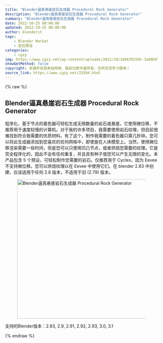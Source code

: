 ```yaml
---
title: "Blender逼真悬崖岩石生成器 Procedural Rock Generator"
description: "Blender逼真悬崖岩石生成器 Procedural Rock Generator"
summary: "Blender逼真悬崖岩石生成器 Procedural Rock Generator"
date: 2022-10-25 00:00:00
updated: 2022-10-25 00:00:00
author: blenderit
tags: 
    - Blender Market
    - 岩石预设
categories:
    - cgzy
img: https://www.cgzy.net/wp-content/uploads/2022/10/1666702591-3a00b973841276b.jpg
showGetMethod: false
copyright: 本插件资源来自网络，版权归原作者所有，仅供交流学习使用！
source_link: https://www.cgzy.net/23564.html
---
```


{% raw %}
<div class="wp-block-pandastudio-title"><div class="title_style_01"><h2 id="h2-0">Blender逼真悬崖岩石生成器 Procedural Rock Generator</h2></div></div><p>程序化、基于节点的着色器可轻松生成无限数量的岩石或悬崖。它使用微位移，不推荐用于速度较慢的计算机。对于我的许多项目，我需要使用岩石纹理，但目前很难找到符合我需要的优质材料。有了这个，制作我需要的着色器只需几秒钟。您可以将此生成器添加到您喜欢的任何网格中，即使是在人体模型上。当然，使用微位移渲染需要一些时间，但是您可以只使用凹凸节点，或者烘焙您需要的纹理。它是完全程序化的，因此不会有任何重复，并且具有种子值您可以产生无限的变化。本产品包含 5 个预设，可轻松制作您需要的岩石。仅推荐用于 Cycles，因为 Eevee 不支持微位移。您可以烘焙纹理以在 Eevee 中使用它们。在 blender 2.83 中创建，应该适用于任何 2.8 版本，不适用于旧 (2.79) 版本。</p><div class="wp-block-image is-style-border-round-and-with-shadow"><figure class="aligncenter size-full"><img fetchpriority="high" decoding="async" width="512" height="458" src="https://www.cgzy.net/wp-content/uploads/2022/10/1666702591-3a00b973841276b.jpg" class="wp-image-23565" title="Blender逼真悬崖岩石生成器 Procedural Rock Generator" alt="Blender逼真悬崖岩石生成器 Procedural Rock Generator"></figure></div><div class="wp-block-pandastudio-tips"><div class="tip success "><p>支持的Blender版本：2.83, 2.9, 2.91, 2.92, 2.93, 3.0, 3.1</p>
</div></div>
<div style="display: none">cgzy</div>
{% endraw %}
